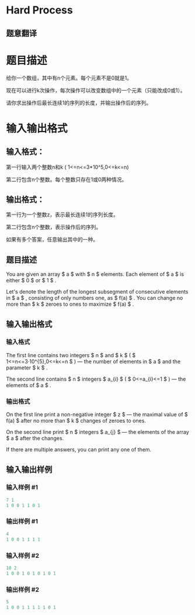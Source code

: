 # Hard Process

## 题意翻译

# 题目描述

给你一个数组，其中有n个元素。每个元素不是0就是1。

现在可以进行k次操作，每次操作可以改变数组中的一个元素（只能改成0或1）。

请你求出操作后最长连续1的序列的长度，并输出操作后的序列。

# 输入输出格式

## 输入格式：

第一行输入两个整数n和k ( 1<=n<=3*10^5,0<=k<=n)

第二行包含n个整数。每个整数只存在1或0两种情况。

## 输出格式：

第一行为一个整数z，表示最长连续1的序列长度。

第二行包含n个整数，表示操作后的序列。

如果有多个答案，任意输出其中的一种。

## 题目描述

You are given an array $ a $ with $ n $ elements. Each element of $ a $ is either $ 0 $ or $ 1 $ .

Let's denote the length of the longest subsegment of consecutive elements in $ a $ , consisting of only numbers one, as $ f(a) $ . You can change no more than $ k $ zeroes to ones to maximize $ f(a) $ .

## 输入输出格式

### 输入格式

The first line contains two integers $ n $ and $ k $ ( $ 1<=n<=3·10^{5},0<=k<=n $ ) — the number of elements in $ a $ and the parameter $ k $ .

The second line contains $ n $ integers $ a_{i} $ ( $ 0<=a_{i}<=1 $ ) — the elements of $ a $ .

### 输出格式

On the first line print a non-negative integer $ z $ — the maximal value of $ f(a) $ after no more than $ k $ changes of zeroes to ones.

On the second line print $ n $ integers $ a_{j} $ — the elements of the array $ a $ after the changes.

If there are multiple answers, you can print any one of them.

## 输入输出样例

### 输入样例 #1

```cpp
7 1
1 0 0 1 1 0 1

```
### 输出样例 #1

```cpp
4
1 0 0 1 1 1 1

```
### 输入样例 #2

```cpp
10 2
1 0 0 1 0 1 0 1 0 1

```
### 输出样例 #2

```cpp
5
1 0 0 1 1 1 1 1 0 1

```
